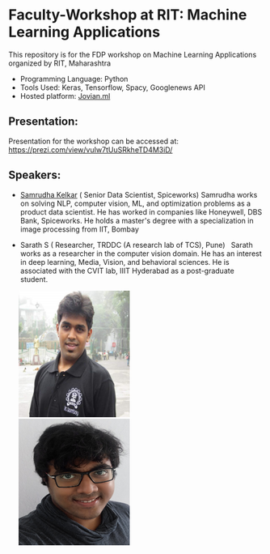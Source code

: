 # Faculty-Workshop at RIT: Machine Learning Applications
This repository is for the FDP workshop on Machine Learning Applications organized by RIT, Maharashtra 

 * Programming Language: Python
 * Tools Used: Keras, Tensorflow, Spacy, Googlenews API
 * Hosted platform: [Jovian.ml](https://jovian.ml/)


## Presentation:
Presentation for the workshop can be accessed at: https://prezi.com/view/vuIw7tUuSRkheTD4M3iD/


## Speakers: 
- [Samrudha Kelkar](https://www.linkedin.com/in/samrudha-kelkar-data-science/) ( Senior Data Scientist, Spiceworks) 
Samrudha works on solving NLP, computer vision, ML, and optimization problems as a product data scientist. He has worked in companies like Honeywell, DBS Bank, Spiceworks. He holds a master's degree with a specialization in image processing from IIT, Bombay  

- Sarath S ( Researcher, TRDDC (A research lab of TCS), Pune) 
  Sarath works as a researcher in the computer vision domain. He has an interest in deep learning, Media, Vision, and behavioral sciences. He is associated with the CVIT lab, IIIT Hyderabad as a post-graduate student.

<img src="samrudha.jpg"
     height="250px"
      width="220px"
       hspace="20"
    /><img src="sarath.jpg"
     height="250px"
     width="220px"
       hspace="20"
 />


